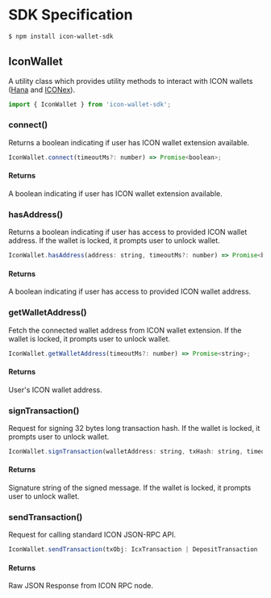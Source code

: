 # SDK Specification

```sh
$ npm install icon-wallet-sdk
```

## IconWallet

A utility class which provides utility methods to interact with ICON wallets ([Hana](https://hanawallet.io/) and [ICONex](https://chromewebstore.google.com/detail/iconex/flpiciilemghbmfalicajoolhkkenfel?hl=en)).

```javascript
import { IconWallet } from 'icon-wallet-sdk';
```

### connect()

Returns a boolean indicating if user has ICON wallet extension available.

```javascript
IconWallet.connect(timeoutMs?: number) => Promise<boolean>;
```

#### Returns

A boolean indicating if user has ICON wallet extension available.

### hasAddress()

Returns a boolean indicating if user has access to provided ICON wallet address. If the wallet is locked, it prompts user to unlock wallet.

```javascript
IconWallet.hasAddress(address: string, timeoutMs?: number) => Promise<boolean>;
```

#### Returns

A boolean indicating if user has access to provided ICON wallet address.

### getWalletAddress()

Fetch the connected wallet address from ICON wallet extension. If the wallet is locked, it prompts user to unlock wallet.

```javascript
IconWallet.getWalletAddress(timeoutMs?: number) => Promise<string>;
```

#### Returns

User's ICON wallet address.

### signTransaction()

Request for signing 32 bytes long transaction hash. If the wallet is locked, it prompts user to unlock wallet.

```javascript
IconWallet.signTransaction(walletAddress: string, txHash: string, timeoutMs?: number) => Promise<string>;
```

#### Returns

Signature string of the signed message. If the wallet is locked, it prompts user to unlock wallet.

### sendTransaction()

Request for calling standard ICON JSON-RPC API.

```javascript
IconWallet.sendTransaction(txObj: IcxTransaction | DepositTransaction | DeployTransaction | MessageTransaction | CallTransaction, timeoutMs?: number) => Promise<string>;
```

#### Returns

Raw JSON Response from ICON RPC node.
